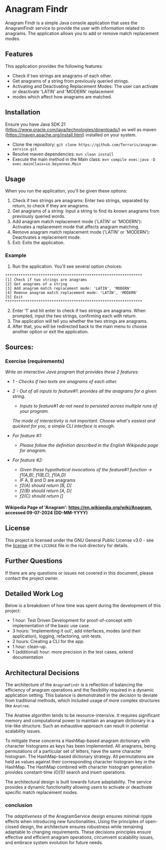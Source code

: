 # Anagram Findr

Anagram Findr is a simple Java console application that uses the AnagramFindr service to provide the user with
information related to anagrams. The application allows you to add or remove match replacement modes.

## Features

This application provides the following features:

- Check if two strings are anagrams of each other.
- Get anagrams of a string from previously queried strings.
- Activating and Deactivating Replacement Modes: The user can activate or deactivate 'LATIN' and 'MODERN' replacement
- modes which affect how anagrams are matched.

## Installation

Ensure you have Java SDK 21 (https://www.oracle.com/java/technologies/downloads/) as well as maven
(https://maven.apache.org/install.html) installed on your system.

- Clone the repository: `git clone https://github.com/Terraris/anagram-service.git`
- Resolve maven dependencies: `mvn clean install`
- Execute the main method in the Main class: `mvn compile exec:java -D exec.mainClass=io.beyonnex.Main`

## Usage

When you run the application, you'll be given these options:

1. Check if two strings are anagrams: Enter two strings, separated by return, to check if they are anagrams.
2. Get anagrams of a string: Input a string to find its known anagrams from previously queried words.
3. Add anagram match replacement mode ('LATIN' or 'MODERN'): Activates a replacement mode that affects anagram matching.
4. Remove anagram match replacement mode ('LATIN' or 'MODERN'): Deactivates a replacement mode.
5. Exit: Exits the application.

### Example

1. Run the application. You'll see several option choices:

  ``` 
  **************************************************************
  [1] Check if two strings are anagrams
  [2] Get anagrams of a string
  [3] Add anagram match replacement mode: 'LATIN', 'MODERN'
  [4] Remove anagram match replacement mode: 'LATIN', 'MODERN'
  [5] Exit
  **************************************************************
  ```

2. Enter '1' and hit enter to check if two strings are anagrams. When prompted, input the two strings, confirming each
   with return.
3. The application will tell you whether the two strings are anagrams.
4. After that, you will be redirected back to the main menu to choose another option or exit the application.

## Sources:

### Exercise (requirements)

*Write an interactive Java program that provides these 2 features:*

- *1 - Checks if two texts are anagrams of each other.*
- *2 - Out of all inputs to feature#1: provides all the anagrams for a given string.*
    - *Inputs to feature#1 do not need to persisted across multiple runs of your program.*

  *The mode of interactivity is not important. Choose what's easiest and quickest for you, a simple CLI interface is
  enough.*
- *For feature #1:*
    - *Please follow the definition described in the English Wikipedia page for anagram.*
- *For feature #2:*
    - *Given these hypothetical invocations of the feature#1 function -> f1(A,B), f1(B,C), f1(A,D)*
    - *IF* A, B and D are anagrams
    - *f2(A) should return [B, D]*
    - *f2(B) should return [A, D]*
    - *f2(C) should return []*

#### Wikipedia Page of 'Anagram': https://en.wikipedia.org/wiki/Anagram, accessed 09-07-2024 (DD-MM-YYYY)

## License

This project is licensed under the GNU General Public License v3.0 - see
the [license](https://www.gnu.org/licenses/gpl-3.0.en.html) ot the `LICENSE` file in the root directory for details.

## Further Questions

If there are any questions or issues not covered in this document, please contact the project owner.

## Detailed Work Log

Below is a breakdown of how time was spent during the development of this project:

- 1 hour: Test Driven Development for proof-of-concept with implementation of the basic use case.
- 3 hours: 'Implementing it out', add interfaces, modes (and their application), logging, refactoring, unit-tests.
- 2 hours: Creating a CLI for the app.
- 1 hour: clean-up.
- 1 (additional) hour: more precision in the test cases, extend documentation

## Architectural Decisions
The architecture of the `AnagramFindr` is a reflection of balancing the efficiency of anagram operations and the 
flexibility required in a dynamic application setting. This balance is demonstrated in the decision to deviate 
from traditional methods, which included usage of more complex structures like `Anatree`.

The Anatree algorithm tends to be resource-intensive. It requires significant memory and computational power to maintain
an anagram dictionary in a trie-like structure. Such an exhaustive approach can result in potential scalability issues.

To mitigate these concerns a HashMap-based anagram dictionary with character histograms as keys has been implemented.
All anagrams, being permutations of a particular set of letters, have the same character histogram. The HashMap-based
dictionary strategy. All permutations are held as values against their corresponding character histogram key in the 
HashMap. The HashMap combined with character histogram generation provides constant-time *(O(1))* search and insert
operations.

The architectural design is built towards future adaptability. The service provides a dynamic functionality allowing 
users to activate or deactivate specific match replacement modes. 
### conclusion
The *adaptiveness* of the AnagramService design ensures minimal ripple effects when introducing new functionalities. 
Using the principles of open-closed design, the architecture ensures robustness while remaining adaptable to changing 
requirements. These decisions principles ensure effective and efficient anagram operations, 
circumvent scalability issues, and embrace system evolution for future needs. 